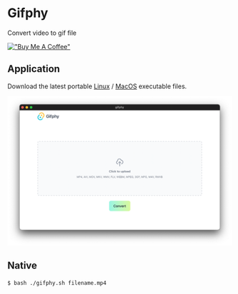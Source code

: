 # Gifphy

Convert video to gif file

[!["Buy Me A Coffee"](https://www.buymeacoffee.com/assets/img/custom_images/orange_img.png)](https://www.buymeacoffee.com/prongbang)

## Application

Download the latest portable 
[Linux](https://github.com/prongbang/gifphy/releases/tag/v1.0.1) / 
[MacOS](https://github.com/prongbang/gifphy/releases/tag/v1.0.1)
executable files.

![img.png](img.png)

## Native

```
$ bash ./gifphy.sh filename.mp4
```
